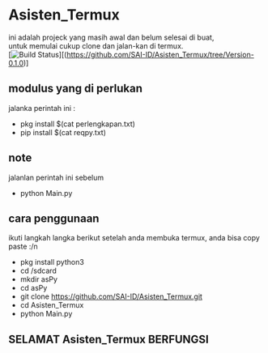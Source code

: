 # Asisten_Termux
ini adalah projeck yang masih awal dan belum selesai di buat,  
untuk memulai cukup clone dan jalan-kan di termux.  
[![Build Status](https://img.shields.io/github/commits-since/SAI-ID/Asisten_Termux/tree/Version-0.1.0)][(https://github.com/SAI-ID/Asisten_Termux/tree/Version-0.1.0)]

## modulus yang di perlukan  
jalanka perintah ini :  
- pkg install $(cat perlengkapan.txt)  
- pip install $(cat reqpy.txt)

## note
jalanlan perintah ini sebelum  
- python Main.py  

## cara penggunaan
ikuti langkah langka berikut setelah anda membuka termux, anda bisa copy paste :/n
- pkg install python3  
- cd /sdcard  
- mkdir asPy  
- cd asPy  
- git clone https://github.com/SAI-ID/Asisten_Termux.git  
- cd Asisten_Termux  
- python Main.py  
  
## SELAMAT Asisten_Termux BERFUNGSI
